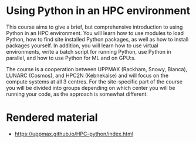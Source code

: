 # Using Python in an HPC environment

This course aims to give a brief, but comprehensive introduction to using Python in an HPC environment. You will learn how to use modules to load Python, how to find site installed Python packages, as well as how to install packages yourself. In addition, you will learn how to use virtual environments, write a batch script for running Python, use Python in parallel, and how to use Python for ML and on GPU:s. 

The course is a cooperation between UPPMAX (Rackham, Snowy, Bianca), LUNARC (Cosmos), and HPC2N (Kebnekaise) and will focus on the compute systems at all 3 centres. For the site-specific part of the course you will be divided into groups depending on which center you will be running your code, as the approach is somewhat different. 

# Rendered material

- https://uppmax.github.io/HPC-python/index.html
